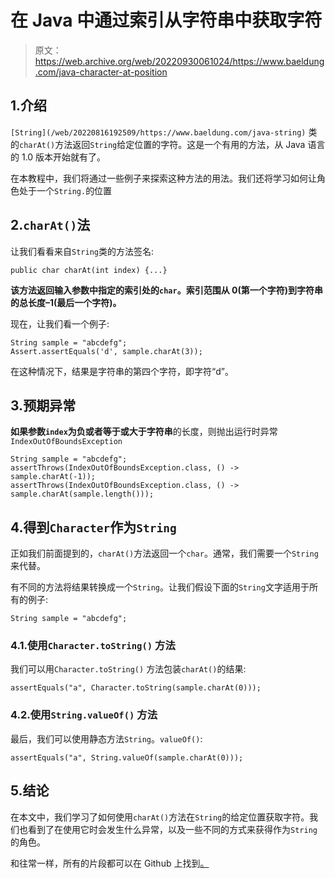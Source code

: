 # 在 Java 中通过索引从字符串中获取字符

> 原文：<https://web.archive.org/web/20220930061024/https://www.baeldung.com/java-character-at-position>

## 1.介绍

`[String](/web/20220816192509/https://www.baeldung.com/java-string)` 类的`charAt()`方法返回`String`给定位置的字符。这是一个有用的方法，从 Java 语言的 1.0 版本开始就有了。

在本教程中，我们将通过一些例子来探索这种方法的用法。我们还将学习如何让角色处于一个`String.`的位置

## 2.`charAt()`法

让我们看看来自`String`类的方法签名:

```
public char charAt(int index) {...}
```

**该方法返回输入参数中指定的索引处的`char`。索引范围从 0(第一个字符)到字符串的总长度–1(最后一个字符)。**

现在，让我们看一个例子:

```
String sample = "abcdefg";
Assert.assertEquals('d', sample.charAt(3)); 
```

在这种情况下，结果是字符串的第四个字符，即字符“d”。

## 3.预期异常

**如果参数`index`为负或者等于或大于字符串**的长度，则抛出运行时异常`IndexOutOfBoundsException`

```
String sample = "abcdefg";
assertThrows(IndexOutOfBoundsException.class, () -> sample.charAt(-1));
assertThrows(IndexOutOfBoundsException.class, () -> sample.charAt(sample.length())); 
```

## 4.得到`Character`作为`String`

正如我们前面提到的，`charAt()`方法返回一个`char`。通常，我们需要一个`String`来代替。

有不同的方法将结果转换成一个`String`。让我们假设下面的`String`文字适用于所有的例子:

```
String sample = "abcdefg";
```

### 4.1.使用`Character.toString()` 方法

我们可以用`Character.toString()` 方法包装`charAt()`的结果:

```
assertEquals("a", Character.toString(sample.charAt(0))); 
```

### 4.2.使用`String.valueOf()` 方法

最后，我们可以使用静态方法`String`。`valueOf()`:

```
assertEquals("a", String.valueOf(sample.charAt(0))); 
```

## 5.结论

在本文中，我们学习了如何使用`charAt()`方法在`String`的给定位置获取字符。我们也看到了在使用它时会发生什么异常，以及一些不同的方式来获得作为`String`的角色。

和往常一样，所有的片段都可以在 Github 上找到[。](https://web.archive.org/web/20220816192509/https://github.com/eugenp/tutorials/tree/master/core-java-modules/core-java-string-apis)